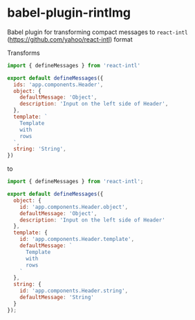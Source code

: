 # babel-plugin-rintlmg
Babel plugin for transforming compact messages to `react-intl` (https://github.com/yahoo/react-intl) format

Transforms

```javascript
import { defineMessages } from 'react-intl'

export default defineMessages({
  ids: 'app.components.Header',
  object: {
    defaultMessage: 'Object',
    description: 'Input on the left side of Header',
  },
  template: `
    Template
    with
    rows
  `,
  string: 'String',
})
```

to 

```javascript
import { defineMessages } from 'react-intl';

export default defineMessages({
  object: {
    id: 'app.components.Header.object',
    defaultMessage: 'Object',
    description: 'Input on the left side of Header'
  },
  template: {
    id: 'app.components.Header.template',
    defaultMessage: `
      Template
      with
      rows
    `
  },
  string: {
    id: 'app.components.Header.string',
    defaultMessage: 'String'
  }
});

```
